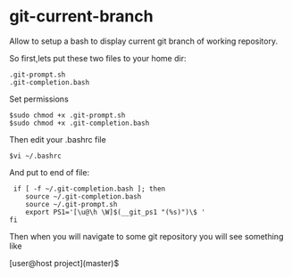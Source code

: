 # git-current-branch

Allow to setup a bash to display current git branch of working repository.

So first,lets put these two files to your home dir:
```
.git-prompt.sh 
.git-completion.bash 
```
Set permissions 
```
$sudo chmod +x .git-prompt.sh 
$sudo chmod +x .git-completion.bash
```
Then edit your .bashrc file
```
$vi ~/.bashrc
```
And put to end of file:
```
 if [ -f ~/.git-completion.bash ]; then
    source ~/.git-completion.bash
    source ~/.git-prompt.sh
    export PS1='[\u@\h \W]$(__git_ps1 "(%s)")\$ '
fi
```
Then when you will navigate to some git repository you will see something like 

\[user@host project\](master)$
